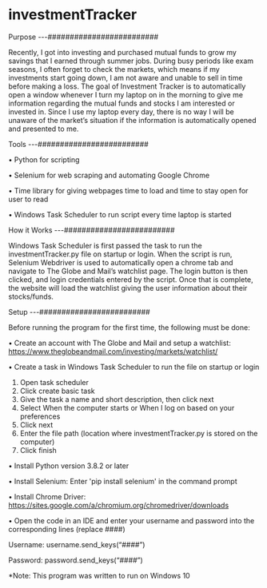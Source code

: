 # investmentTracker

Purpose ---#########################

Recently, I got into investing and purchased mutual funds to grow my savings that I earned through summer jobs. During busy periods like exam seasons, I often forget to check the markets, which means if my investments start going down, I am not aware and unable to sell in time before making a loss. The goal of Investment Tracker is to automatically open a window whenever I turn my laptop on in the morning to give me information regarding the mutual funds and stocks I am interested or invested in. Since I use my laptop every day, there is no way I will be unaware of the market’s situation if the information is automatically opened and presented to me. 

Tools ---#########################

•	Python for scripting

•	Selenium for web scraping and automating Google Chrome

•	Time library for giving webpages time to load and time to stay open for user to read

•	Windows Task Scheduler to run script every time laptop is started

How it Works ---#########################

Windows Task Scheduler is first passed the task to run the investmentTracker.py file on startup or login. When the script is run, Selenium Webdriver is used to automatically open a chrome tab and navigate to The Globe and Mail’s watchlist page. The login button is then clicked, and login credentials entered by the script. Once that is complete, the website will load the watchlist giving the user information about their stocks/funds. 

Setup ---#########################

Before running the program for the first time, the following must be done:

•	Create an account with The Globe and Mail and setup a watchlist: https://www.theglobeandmail.com/investing/markets/watchlist/

•	Create a task in Windows Task Scheduler to run the file on startup or login

1) Open task scheduler
2) Click create basic task
3) Give the task a name and short description, then click next
4) Select When the computer starts or When I log on based on your preferences
5) Click next
6) Enter the file path (location where investmentTracker.py is stored on the computer)
7) Click finish

•	Install Python version 3.8.2 or later 

•	Install Selenium: Enter 'pip install selenium' in the command prompt

•	Install Chrome Driver: https://sites.google.com/a/chromium.org/chromedriver/downloads

•	Open the code in an IDE and enter your username and password into the corresponding lines (replace ####)

Username: username.send_keys(“####”) 

Password: password.send_keys(“####”)
    
*Note: This program was written to run on Windows 10
